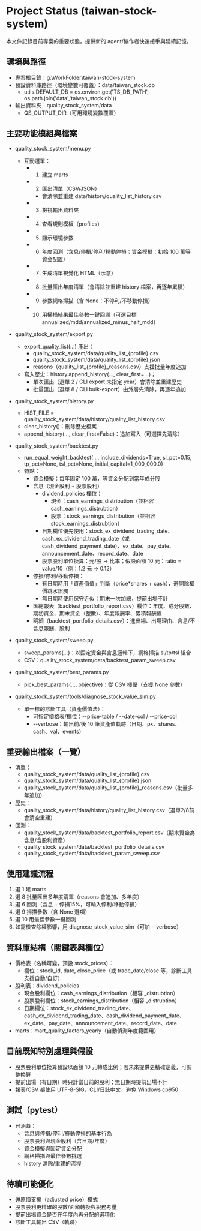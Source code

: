 # Project Status (taiwan-stock-system)

本文件記錄目前專案的重要狀態，提供新的 agent/協作者快速接手與延續記憶。

## 環境與路徑
- 專案根目錄：g:\WorkFolder\taiwan-stock-system
- 預設資料庫路徑（環境變數可覆蓋）：data/taiwan_stock.db
  - utils.DEFAULT_DB = os.environ.get('TS_DB_PATH', os.path.join('data','taiwan_stock.db'))
- 輸出資料夾：quality_stock_system/data
  - QS_OUTPUT_DIR（可用環境變數覆蓋）

## 主要功能模組與檔案
- quality_stock_system/menu.py
  - 互動選單：
    - 1) 建立 marts
    - 2) 匯出清單（CSV/JSON）
      - 會清除並重建 data/history/quality_list_history.csv
    - 3) 檢視輸出資料夾
    - 4) 查看規則模板（profiles）
    - 5) 顯示環境參數
    - 6) 年度回測（含息/停損/停利/移動停損；資金模擬：初始 100 萬等資金配置）
    - 7) 生成清單視覺化 HTML（示意）
    - 8) 批量匯出年度清單（會清除並重建 history 檔案，再逐年累積）
    - 9) 參數網格掃描（含 None：不停利/不移動停損）
    - 10) 用掃描結果最佳參數一鍵回測（可選目標 annualized/mdd/annualized_minus_half_mdd）

- quality_stock_system/export.py
  - export_quality_list(...) 產出：
    - quality_stock_system/data/quality_list_{profile}.csv
    - quality_stock_system/data/quality_list_{profile}.json
    - reasons（quality_list_{profile}_reasons.csv）支援批量年度追加
  - 寫入歷史：history.append_history(..., clear_first=...)；
    - 單次匯出（選單 2 / CLI export 未指定 year）會清除並重建歷史
    - 批量匯出（選單 8 / CLI bulk-export）由外層先清除，再逐年追加

- quality_stock_system/history.py
  - HIST_FILE = quality_stock_system/data/history/quality_list_history.csv
  - clear_history()：刪除歷史檔案
  - append_history(..., clear_first=False)：追加寫入（可選擇先清除）

- quality_stock_system/backtest.py
  - run_equal_weight_backtest(..., include_dividends=True, sl_pct=0.15, tp_pct=None, tsl_pct=None, initial_capital=1_000_000.0)
  - 特點：
    - 資金模擬：每年固定 100 萬，等資金分配到當年成分股
    - 含息（現金股利 + 股票股利）
      - dividend_policies 欄位：
        - 現金：cash_earnings_distribution（並相容 cash_earnings_distrubtion）
        - 股票：stock_earnings_distribution（並相容 stock_earnings_distrubtion）
      - 日期欄位優先使用：stock_ex_dividend_trading_date、cash_ex_dividend_trading_date（或 cash_dividend_payment_date）、ex_date、pay_date、announcement_date、record_date、date
      - 股票股利單位換算：元/股 → 比率；假設面額 10 元：ratio = value/10（例：1.2 元 → 0.12）
    - 停損/停利/移動停損：
      - 有日期時用「資產價值」判斷（price*shares + cash），避開除權價跳水誤觸
      - 無日期時使用保守近似：期末一次加總，提前出場不計
    - 匯總報表（backtest_portfolio_report.csv）欄位：年度、成分股數、期初資金、期末資金（整數）、年度報酬率、累積報酬值
    - 明細（backtest_portfolio_details.csv）：進出場、出場理由、含息/不含息報酬、股利

- quality_stock_system/sweep.py
  - sweep_params(...)：以固定資金與含息邏輯下，網格掃描 sl/tp/tsl 組合
  - CSV：quality_stock_system/data/backtest_param_sweep.csv

- quality_stock_system/best_params.py
  - pick_best_params(..., objective)：從 CSV 擇優（支援 None 參數）

- quality_stock_system/tools/diagnose_stock_value_sim.py
  - 單一標的診斷工具（資產價值法）：
    - 可指定價格表/欄位：--price-table / --date-col / --price-col
    - --verbose：輸出前/後 10 筆資產值軌跡（日期、px、shares、cash、val、events）

## 重要輸出檔案（一覽）
- 清單：
  - quality_stock_system/data/quality_list_{profile}.csv
  - quality_stock_system/data/quality_list_{profile}.json
  - quality_stock_system/data/quality_list_{profile}_reasons.csv（批量多年追加）
- 歷史：
  - quality_stock_system/data/history/quality_list_history.csv（選單2/8前會清空重建）
- 回測：
  - quality_stock_system/data/backtest_portfolio_report.csv（期末資金為含息/含股利資產）
  - quality_stock_system/data/backtest_portfolio_details.csv
  - quality_stock_system/data/backtest_param_sweep.csv

## 使用建議流程
1) 選 1 建 marts
2) 選 8 批量匯出多年度清單（reasons 會追加、多年度）
3) 選 6 回測（含息 + 停損15%，可輸入停利/移動停損）
4) 選 9 掃描參數（含 None 選項）
5) 選 10 用最佳參數一鍵回測
6) 如需檢查除權影響，用 diagnose_stock_value_sim（可加 --verbose）

## 資料庫結構（關鍵表與欄位）
- 價格表（名稱可變，預設 stock_prices）：
  - 欄位：stock_id, date, close_price（或 trade_date/close 等，診斷工具支援自動/自訂）
- 股利表：dividend_policies
  - 現金股利欄位：cash_earnings_distribution（相容 _distrubtion）
  - 股票股利欄位：stock_earnings_distribution（相容 _distrubtion）
  - 日期欄位：stock_ex_dividend_trading_date、cash_ex_dividend_trading_date、cash_dividend_payment_date、ex_date、pay_date、announcement_date、record_date、date
- marts：mart_quality_factors_yearly（自動偵測年度範圍用）

## 目前既知特別處理與假設
- 股票股利單位換算預設以面額 10 元轉成比例；若未來提供更精確定義，可調整換算
- 提前出場（有日期）時只計當日前的股利；無日期時提前出場不計
- 報表/CSV 都使用 UTF-8-SIG，CLI/日誌中文，避免 Windows cp950

## 測試（pytest）
- 已涵蓋：
  - 含息與停損/停利/移動停損的基本行為
  - 股票股利與現金股利（含日期/年度）
  - 資金模擬與固定資金分配
  - 網格掃描與最佳參數挑選
  - history 清除/重建的流程

## 待續可能優化
- 還原價支援（adjusted price）模式
- 股票股利更精確的股數/面額轉換與稅務考量
- 提前出場資金是否在年度內再分配的選項化
- 診斷工具輸出 CSV（軌跡）

